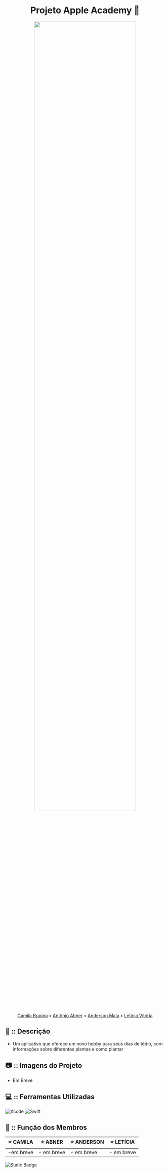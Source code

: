 <div align="center">

<h1> Projeto Apple Academy 🍎</h1>

<img width="80%" src="https://github.com/Cam1ss/Projeto_Apple_Academy/assets/125037138/25492536-7b89-4607-a8c0-b29a59c15966">

<a href="https://github.com/Cam1ss" target="_self" rel="external">Camila Braúna</a> 
  • <a href="https://github.com/frsmth" target="_self" rel="external">Antônio Abner</a> •
    <a href="https://github.com/TheAnders007" target="_self" rel="external">Anderson Maia</a> • 
    <a href="https://github.com/mareshbard" target="_self" rel="external">Letícia Vitória</a>

</div>

<div align="left">

<h2> 📍 :: Descrição </h2>
   
- Um aplicativo que oferece um novo hobby para seus dias de tédio, com informações sobre diferentes plantas e como plantar

<h2> 📷 :: Imagens do Projeto </h2>

- Em Breve

<h2> 💻 :: Ferramentas Utilizadas </h2>

![Xcode](https://img.shields.io/badge/Xcode-007ACC?style=for-the-badge&logo=Xcode&logoColor=white) ![Swift](https://img.shields.io/badge/swift-F54A2A?style=for-the-badge&logo=swift&logoColor=white)

<h2> 🤝 :: Função dos Membros </h2>

</div>

<div align="center">

|⭐ CAMILA  | ⭐ ABNER |⭐ ANDERSON | ⭐ LETÍCIA |
| -------- | -------- | -------- | ---------- |
| -em breve | - em breve | - em breve | - em breve |

</div>


![Static Badge](https://img.shields.io/badge/STATUS-EM%20ANDAMENTO-brightgreen?style=for-the-badge&color=red)
